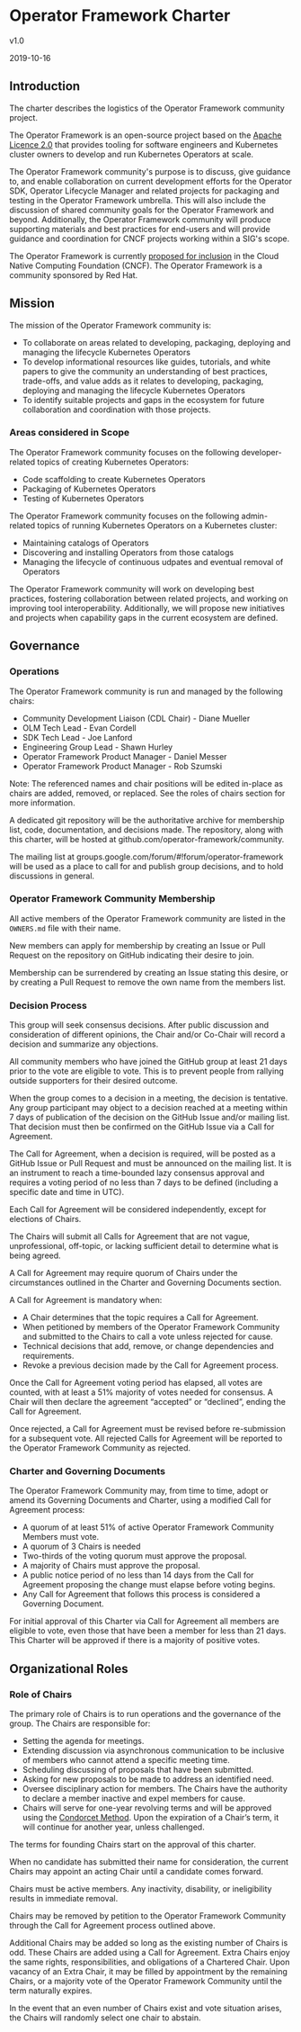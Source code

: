 # Operator Framework Charter

v1.0

2019-10-16 

## Introduction
The charter describes the logistics of the Operator Framework community project.

The Operator Framework is an open-source project based on the [Apache Licence 2.0](https://www.apache.org/licenses/LICENSE-2.0) that provides tooling for software engineers and Kubernetes cluster owners to develop and run Kubernetes Operators at scale.

The Operator Framework community's purpose is to discuss, give guidance to, and enable collaboration on current development efforts for the Operator SDK, Operator Lifecycle Manager and related projects for packaging and testing in the Operator Framework umbrella. This will also include the discussion of shared community goals for the Operator Framework and beyond. Additionally, the Operator Framework community will produce supporting materials and best practices for end-users and will provide guidance and coordination for CNCF projects working within a SIG's scope.

The Operator Framework is currently [proposed for inclusion](https://github.com/cncf/toc/pull/303) in the Cloud Native Computing Foundation (CNCF). The Operator Framework is a community sponsored by Red Hat.

## Mission
The mission of the Operator Framework community is:
* To collaborate on areas related to developing, packaging, deploying and managing the lifecycle Kubernetes Operators
* To develop informational resources like guides, tutorials, and white papers to give the community an understanding of best practices, trade-offs, and value adds as it relates to developing, packaging, deploying and managing the lifecycle Kubernetes Operators
* To identify suitable projects and gaps in the ecosystem for future collaboration and coordination with those projects.

### Areas considered in Scope
The Operator Framework community focuses on the following developer-related topics of creating Kubernetes Operators:
* Code scaffolding to create Kubernetes Operators
* Packaging of Kubernetes Operators
* Testing of Kubernetes Operators

The Operator Framework community focuses on the following admin-related topics of running Kubernetes Operators on a Kubernetes cluster:
* Maintaining catalogs of Operators
* Discovering and installing Operators from those catalogs
* Managing the lifecycle of continuous udpates and eventual removal of Operators

The Operator Framework community will work on developing best practices, fostering collaboration between related projects, and working on improving tool interoperability. Additionally, we will propose new initiatives and projects when capability gaps in the current ecosystem are defined.

## Governance

### Operations
The Operator Framework community is run and managed by the following chairs:
* Community Development Liaison (CDL Chair) - Diane Mueller
* OLM Tech Lead - Evan Cordell
* SDK Tech Lead - Joe Lanford
* Engineering Group Lead - Shawn Hurley
* Operator Framework Product Manager - Daniel Messer
* Operator Framework Product Manager - Rob Szumski

Note: The referenced names and chair positions will be edited in-place as chairs are added, removed, or replaced. See the roles of chairs section for more information.

A dedicated git repository will be the authoritative archive for membership list, code, documentation, and decisions made. The repository, along with this charter, will be hosted at github.com/operator-framework/community.

The mailing list at groups.google.com/forum/#!forum/operator-framework will be used as a place to call for and publish group decisions, and to hold discussions in general.

### Operator Framework Community Membership
All active members of the Operator Framework community are listed in the `OWNERS.md` file with their name.

New members can apply for membership by creating an Issue or Pull Request on the repository on GitHub indicating their desire to join.

Membership can be surrendered by creating an Issue stating this desire, or by creating a Pull Request to remove the own name from the members list.

### Decision Process
This group will seek consensus decisions. After public discussion and consideration of different opinions, the Chair and/or Co-Chair will record a decision and summarize any objections.

All community members who have joined the GitHub group at least 21 days prior to the vote are eligible to vote. This is to prevent people from rallying outside supporters for their desired outcome.

When the group comes to a decision in a meeting, the decision is tentative. Any group participant may object to a decision reached at a meeting within 7 days of publication of the decision on the GitHub Issue and/or mailing list. That decision must then be confirmed on the GitHub Issue via a Call for Agreement.

The Call for Agreement, when a decision is required, will be posted as a GitHub Issue or Pull Request and must be announced on the mailing list. It is an instrument to reach a time-bounded lazy consensus approval and requires a voting period of no less than 7 days to be defined (including a specific date and time in UTC).

Each Call for Agreement will be considered independently, except for elections of Chairs.

The Chairs will submit all Calls for Agreement that are not vague, unprofessional, off-topic, or lacking sufficient detail to determine what is being agreed.

A Call for Agreement may require quorum of Chairs under the circumstances outlined in the Charter and Governing Documents section.

A Call for Agreement is mandatory when:
* A Chair determines that the topic requires a Call for Agreement.
* When petitioned by members of the Operator Framework Community and submitted to the Chairs to call a vote unless rejected for cause.
* Technical decisions that add, remove, or change dependencies and requirements.
* Revoke a previous decision made by the Call for Agreement process.

Once the Call for Agreement voting period has elapsed, all votes are counted, with at least a 51% majority of votes needed for consensus. A Chair will then declare the agreement “accepted” or “declined”, ending the Call for Agreement.

Once rejected, a Call for Agreement must be revised before re-submission for a subsequent vote. All rejected Calls for Agreement will be reported to the Operator Framework Community as rejected.

### Charter and Governing Documents

The Operator Framework Community may, from time to time, adopt or amend its Governing Documents and Charter, using a modified Call for Agreement process:
* A quorum of at least 51% of active Operator Framework Community Members must vote.
* A quorum of 3 Chairs is needed
* Two-thirds of the voting quorum must approve the proposal.
* A majority of Chairs must approve the proposal.
* A public notice period of no less than 14 days from the Call for Agreement proposing the change must elapse before voting begins.
* Any Call for Agreement that follows this process is considered a Governing Document. 

For initial approval of this Charter via Call for Agreement all members are eligible to vote, even those that have been a member for less than 21 days. This Charter will be approved if there is a majority of positive votes.

## Organizational Roles

### Role of Chairs

The primary role of Chairs is to run operations and the governance of the group. The Chairs are responsible for:
* Setting the agenda for meetings.
* Extending discussion via asynchronous communication to be inclusive of members who cannot attend a specific meeting time.
* Scheduling discussing of proposals that have been submitted.
* Asking for new proposals to be made to address an identified need.
* Oversee disciplinary action for members. The Chairs have the authority to declare a member inactive and expel members for cause.
* Chairs will serve for one-year revolving terms and will be approved using the [Condorcet Method](https://en.wikipedia.org/wiki/Condorcet_method). Upon the expiration of a Chair’s term, it will continue for another year, unless challenged.

The terms for founding Chairs start on the approval of this charter.

When no candidate has submitted their name for consideration, the current Chairs may appoint an acting Chair until a candidate comes forward.

Chairs must be active members. Any inactivity, disability, or ineligibility results in immediate removal.

Chairs may be removed by petition to the Operator Framework Community through the Call for Agreement process outlined above.

Additional Chairs may be added so long as the existing number of Chairs is odd. These Chairs are added using a Call for Agreement. Extra Chairs enjoy the same rights, responsibilities, and obligations of a Chartered Chair. Upon vacancy of an Extra Chair, it may be filled by appointment by the remaining Chairs, or a majority vote of the Operator Framework Community until the term naturally expires.

In the event that an even number of Chairs exist and vote situation arises, the Chairs will randomly select one chair to abstain. 
